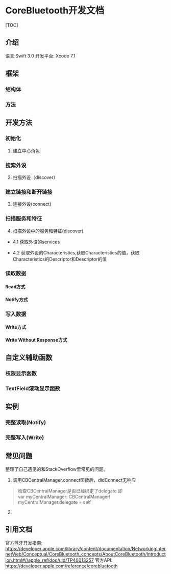 CoreBluetooth开发文档
========================

[TOC]

## 介绍
语言:Swift 3.0
开发平台: Xcode 7.1

## 框架
### 结构体
### 方法

## 开发方法

### 初始化

1. 建立中心角色

### 搜索外设

2. 扫描外设（discover）

### 建立链接和断开链接

3. 连接外设(connect)

### 扫描服务和特征

4. 扫描外设中的服务和特征(discover)

 - 4.1 获取外设的services

 - 4.2 获取外设的Characteristics,获取Characteristics的值，获取Characteristics的Descriptor和Descriptor的值

### 读取数据

#### Read方式

#### Notify方式
 
### 写入数据

#### Write方式

#### Write Without Response方式



## 自定义辅助函数

### 权限显示函数

### TextField滚动显示函数

## 实例

### 完整读取(Notify)

### 完整写入(Write)

## 常见问题
整理了自己遇见的和StackOverflow里常见的问题。  

1. 调用CBCentralManager.connect函数后，didConnect无响应
>检查CBCentralManager是否已经绑定了delegate 即  
>var myCentralManager: CBCentralManager!  
>myCentralManager.delegate = self

2. 

## 引用文档
官方蓝牙开发指南: https://developer.apple.com/library/content/documentation/NetworkingInternetWeb/Conceptual/CoreBluetooth_concepts/AboutCoreBluetooth/Introduction.html#//apple_ref/doc/uid/TP40013257 
官方API: https://developer.apple.com/reference/corebluetooth 

